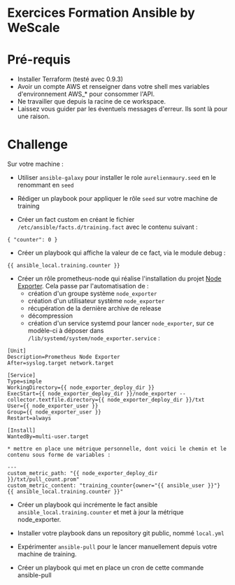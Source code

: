 # Exercices Formation Ansible by WeScale

# Pré-requis

* Installer Terraform (testé avec 0.9.3)
* Avoir un compte AWS et renseigner dans votre shell mes variables d'environnement AWS_* 
pour consommer l'API.
* Ne travailler que depuis la racine de ce workspace.
* Laissez vous guider par les éventuels messages d'erreur. Ils sont là pour une raison.

# Challenge

Sur votre machine :

* Utiliser `ansible-galaxy` pour installer le role `aurelienmaury.seed` en le renommant en `seed` 
 
* Rédiger un playbook pour appliquer le rôle `seed` sur votre machine de training

* Créer un fact custom en créant le fichier `/etc/ansible/facts.d/training.fact` avec le contenu suivant :
```
{ "counter": 0 }
```

* Créer un playbook qui affiche la valeur de ce fact, via le module debug : 
```
{{ ansible_local.training.counter }}
```

* Créer un rôle prometheus-node qui réalise l'installation du projet [Node Exporter](https://github.com/prometheus/node_exporter). 
Cela passe par l'automatisation de :
    * création d'un groupe système `node_exporter`
    * création d'un utilisateur système `node_exporter`
    * récupération de la dernière archive de release
    * décompression
    * création d'un service systemd pour lancer `node_exporter`, sur ce modèle-ci à déposer dans `/lib/systemd/system/node_exporter.service` :
```
[Unit]
Description=Prometheus Node Exporter
After=syslog.target network.target

[Service]
Type=simple
WorkingDirectory={{ node_exporter_deploy_dir }}
ExecStart={{ node_exporter_deploy_dir }}/node_exporter --collector.textfile.directory={{ node_exporter_deploy_dir }}/txt
User={{ node_exporter_user }}
Group={{ node_exporter_user }}
Restart=always

[Install]
WantedBy=multi-user.target
```
    * mettre en place une métrique personnelle, dont voici le chemin et le contenu sous forme de variables :
```
---
custom_metric_path: "{{ node_exporter_deploy_dir }}/txt/pull_count.prom"
custom_metric_content: "training_counter{owner="{{ ansible_user }}"} {{ ansible_local.training.counter }}"
```

* Créer un playbook qui incrémente le fact ansible `ansible_local.training.counter` et met à jour la métrique node_exporter.
 
* Installer votre playbook dans un repository git public, nommé `local.yml`

* Expérimenter `ansible-pull` pour le lancer manuellement depuis votre machine de training.

* Créer un playbook qui met en place un cron de cette commande ansible-pull

